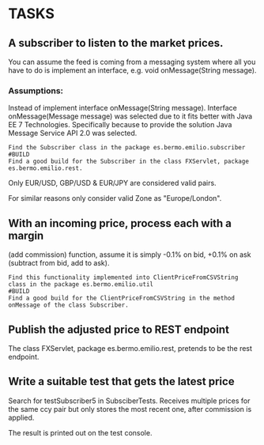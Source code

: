 # TASKS
## A subscriber to listen to the market prices. 
You can assume the feed is coming from a messaging system where all you have to do is implement an interface, e.g. void onMessage(String message).
### Assumptions:
Instead of implement interface onMessage(String message). Interface onMessage(Message message) was selected due to it fits better with Java EE 7 Technologies. Specifically because to provide the solution Java Message Service API 2.0 was selected. 
```
Find the Subscriber class in the package es.bermo.emilio.subscriber 
#BUILD
Find a good build for the Subscriber in the class FXServlet, package es.bermo.emilio.rest.
```
Only EUR/USD, GBP/USD & EUR/JPY are considered valid pairs.

For similar reasons only consider valid Zone as "Europe/London".
## With an incoming price, process each with a margin 
(add commission) function, assume it is simply  -0.1% on bid, +0.1% on ask (subtract from bid, add to ask).
```
Find this functionality implemented into ClientPriceFromCSVString class in the package es.bermo.emilio.util 
#BUILD
Find a good build for the ClientPriceFromCSVString in the method onMessage of the class Subscriber.
```
## Publish the adjusted price to REST endpoint
The class FXServlet, package es.bermo.emilio.rest, pretends to be the rest endpoint. 
## Write a suitable test that gets the latest price
Search for testSubscriber5 in SubsciberTests. Receives multiple prices for the same ccy pair but only stores the most recent one, after commission is applied. 

The result is printed out on the test console.
